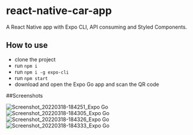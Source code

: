 # react-native-car-app
A React Native app with Expo CLI, API consuming and Styled Components.

## How to use
- clone the project
- run `npm i`
- run `npm i -g expo-cli`
- run `npm start`
- download and open the Expo Go app and scan the QR code

##Screenshots

![Screenshot_20220318-184251_Expo Go](https://user-images.githubusercontent.com/8992689/159086943-3e190cde-e490-4f34-af13-4889528e1d72.jpg)
![Screenshot_20220318-184305_Expo Go](https://user-images.githubusercontent.com/8992689/159086965-caa1f816-e383-4eb5-be4e-b7cd49ef3cf4.jpg)
![Screenshot_20220318-184326_Expo Go](https://user-images.githubusercontent.com/8992689/159086969-2b6542f1-28b8-497d-809d-c9d619a9eff4.jpg)
![Screenshot_20220318-184333_Expo Go](https://user-images.githubusercontent.com/8992689/159086973-27e0f531-d418-4e1f-b2a3-ab27c6280461.jpg)
